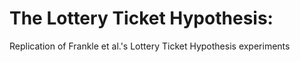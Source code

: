 # The Lottery Ticket Hypothesis: 
Replication of Frankle et al.'s Lottery Ticket Hypothesis experiments
